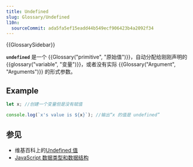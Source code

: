 ```yaml
---
title: Undefined
slug: Glossary/Undefined
l10n:
  sourceCommit: ada5fa5ef15eadd44b549ecf906423b4a2092f34
---
```


{{GlossarySidebar}}

**`undefined`** 是一个 {{Glossary("primitive", "原始值")}}，自动分配给刚刚声明的 {{glossary("variable", "变量")}}，或者没有实际 {{Glossary("Argument", "Arguments")}} 的形式参数。

## Example

```js
let x; //创建一个变量但是没有赋值

console.log(`x's value is ${x}`); //输出“x 的值是 undefined”
```

## 参见

- 维基百科上的[Undefined 值](https://zh.wikipedia.org/wiki/Undefined_value)
- [JavaScript 数据类型和数据结构](/zh-CN/docs/Web/JavaScript/Data_structures)
